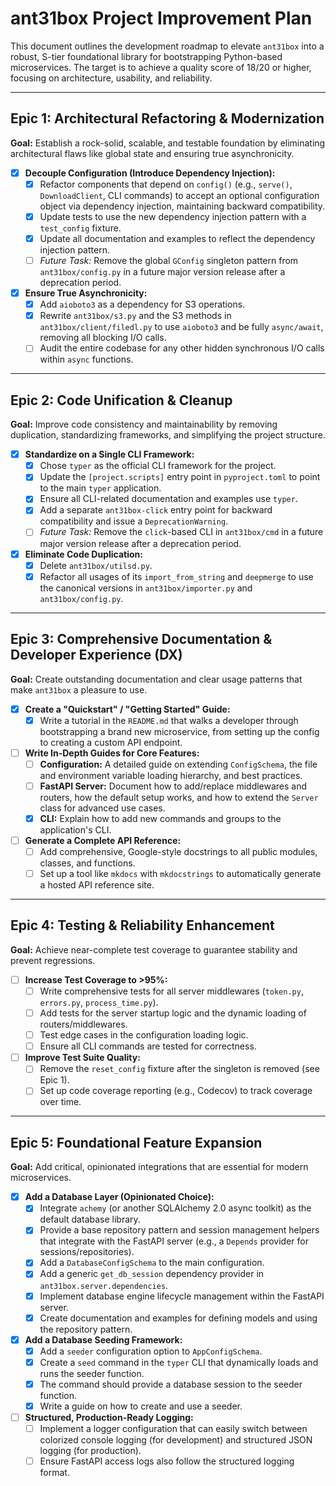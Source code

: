 # ant31box Project Improvement Plan

This document outlines the development roadmap to elevate `ant31box` into a robust, S-tier foundational library for bootstrapping Python-based microservices. The target is to achieve a quality score of 18/20 or higher, focusing on architecture, usability, and reliability.

---

## Epic 1: Architectural Refactoring & Modernization

**Goal:** Establish a rock-solid, scalable, and testable foundation by eliminating architectural flaws like global state and ensuring true asynchronicity.

-   [x] **Decouple Configuration (Introduce Dependency Injection):**
    -   [x] Refactor components that depend on `config()` (e.g., `serve()`, `DownloadClient`, CLI commands) to accept an optional configuration object via dependency injection, maintaining backward compatibility.
    -   [x] Update tests to use the new dependency injection pattern with a `test_config` fixture.
    -   [x] Update all documentation and examples to reflect the dependency injection pattern.
    -   [ ] *Future Task:* Remove the global `GConfig` singleton pattern from `ant31box/config.py` in a future major version release after a deprecation period.

-   [x] **Ensure True Asynchronicity:**
    -   [x] Add `aioboto3` as a dependency for S3 operations.
    -   [x] Rewrite `ant31box/s3.py` and the S3 methods in `ant31box/client/filedl.py` to use `aioboto3` and be fully `async/await`, removing all blocking I/O calls.
    -   [ ] Audit the entire codebase for any other hidden synchronous I/O calls within `async` functions.

---

## Epic 2: Code Unification & Cleanup

**Goal:** Improve code consistency and maintainability by removing duplication, standardizing frameworks, and simplifying the project structure.

-   [x] **Standardize on a Single CLI Framework:**
    -   [x] Chose `typer` as the official CLI framework for the project.
    -   [x] Update the `[project.scripts]` entry point in `pyproject.toml` to point to the main `typer` application.
    -   [x] Ensure all CLI-related documentation and examples use `typer`.
    -   [x] Add a separate `ant31box-click` entry point for backward compatibility and issue a `DeprecationWarning`.
    -   [ ] *Future Task:* Remove the `click`-based CLI in `ant31box/cmd` in a future major version release after a deprecation period.

-   [x] **Eliminate Code Duplication:**
    -   [x] Delete `ant31box/utilsd.py`.
    -   [x] Refactor all usages of its `import_from_string` and `deepmerge` to use the canonical versions in `ant31box/importer.py` and `ant31box/config.py`.

---

## Epic 3: Comprehensive Documentation & Developer Experience (DX)

**Goal:** Create outstanding documentation and clear usage patterns that make `ant31box` a pleasure to use.

-   [x] **Create a "Quickstart" / "Getting Started" Guide:**
    -   [x] Write a tutorial in the `README.md` that walks a developer through bootstrapping a brand new microservice, from setting up the config to creating a custom API endpoint.

-   [ ] **Write In-Depth Guides for Core Features:**
    -   [ ] **Configuration:** A detailed guide on extending `ConfigSchema`, the file and environment variable loading hierarchy, and best practices.
    -   [ ] **FastAPI Server:** Document how to add/replace middlewares and routers, how the default setup works, and how to extend the `Server` class for advanced use cases.
    -   [x] **CLI:** Explain how to add new commands and groups to the application's CLI.

-   [ ] **Generate a Complete API Reference:**
    -   [ ] Add comprehensive, Google-style docstrings to all public modules, classes, and functions.
    -   [ ] Set up a tool like `mkdocs` with `mkdocstrings` to automatically generate a hosted API reference site.

---

## Epic 4: Testing & Reliability Enhancement

**Goal:** Achieve near-complete test coverage to guarantee stability and prevent regressions.

-   [ ] **Increase Test Coverage to >95%:**
    -   [ ] Write comprehensive tests for all server middlewares (`token.py`, `errors.py`, `process_time.py`).
    -   [ ] Add tests for the server startup logic and the dynamic loading of routers/middlewares.
    -   [ ] Test edge cases in the configuration loading logic.
    -   [ ] Ensure all CLI commands are tested for correctness.

-   [ ] **Improve Test Suite Quality:**
    -   [ ] Remove the `reset_config` fixture after the singleton is removed (see Epic 1).
    -   [ ] Set up code coverage reporting (e.g., Codecov) to track coverage over time.

---

## Epic 5: Foundational Feature Expansion

**Goal:** Add critical, opinionated integrations that are essential for modern microservices.

-   [x] **Add a Database Layer (Opinionated Choice):**
    -   [x] Integrate `achemy` (or another SQLAlchemy 2.0 async toolkit) as the default database library.
    -   [x] Provide a base repository pattern and session management helpers that integrate with the FastAPI server (e.g., a `Depends` provider for sessions/repositories).
    -   [x] Add a `DatabaseConfigSchema` to the main configuration.
    -   [x] Add a generic `get_db_session` dependency provider in `ant31box.server.dependencies`.
    -   [x] Implement database engine lifecycle management within the FastAPI server.
    -   [x] Create documentation and examples for defining models and using the repository pattern.

-   [x] **Add a Database Seeding Framework:**
    -   [x] Add a `seeder` configuration option to `AppConfigSchema`.
    -   [x] Create a `seed` command in the `typer` CLI that dynamically loads and runs the seeder function.
    -   [x] The command should provide a database session to the seeder function.
    -   [x] Write a guide on how to create and use a seeder.

-   [ ] **Structured, Production-Ready Logging:**
    -   [ ] Implement a logger configuration that can easily switch between colorized console logging (for development) and structured JSON logging (for production).
    -   [ ] Ensure FastAPI access logs also follow the structured logging format.
